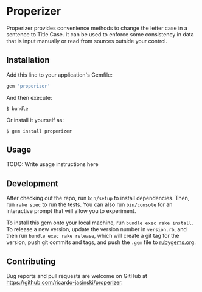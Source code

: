 # Properizer

Properizer provides convenience methods to change the letter case in a sentence to Title Case. 
It can be used to enforce some consistency in data that is input manually or read from sources 
outside your control.

## Installation

Add this line to your application's Gemfile:

```ruby
gem 'properizer'
```

And then execute:

    $ bundle

Or install it yourself as:

    $ gem install properizer

## Usage

TODO: Write usage instructions here

## Development

After checking out the repo, run `bin/setup` to install dependencies. Then, run `rake spec` to run the tests. You can also run `bin/console` for an interactive prompt that will allow you to experiment.

To install this gem onto your local machine, run `bundle exec rake install`. To release a new version, update the version number in `version.rb`, and then run `bundle exec rake release`, which will create a git tag for the version, push git commits and tags, and push the `.gem` file to [rubygems.org](https://rubygems.org).

## Contributing

Bug reports and pull requests are welcome on GitHub at https://github.com/ricardo-jasinski/properizer.

